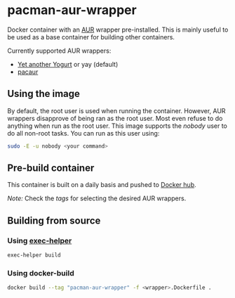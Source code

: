pacman-aur-wrapper
==================
Docker container with an [AUR](https://aur.archlinux.org/) wrapper pre-installed.
This is mainly useful to be used as a base container for building other containers.

Currently supported AUR wrappers:
- [Yet another Yogurt](https://github.com/Jguer/yay) or yay (default)
- [pacaur](https://aur.archlinux.org/packages/pacaur/)

## Using the image
By default, the root user is used when running the container. However, AUR wrappers disapprove of being ran as the root user. Most even refuse to do anything when run as the root user. This image supports the _nobody_ user to do all non-root tasks. You can run as this user using:
```bash
sudo -E -u nobody <your command>
```

## Pre-build container
This container is built on a daily basis and pushed to [Docker hub](https://hub.docker.com/r/bverhagen/pacman-aur-wrapper).

_Note:_ Check the _tags_ for selecting the desired AUR wrappers.

## Building from source
### Using [exec-helper](https://github.com/bverhagen/exec-helper)
```bash
exec-helper build
```

### Using docker-build
```bash
docker build --tag "pacman-aur-wrapper" -f <wrapper>.Dockerfile .
```
